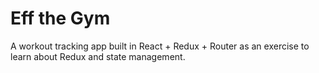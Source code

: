 # Eff the Gym
A workout tracking app built in React + Redux + Router as an exercise to learn about Redux and state management.
